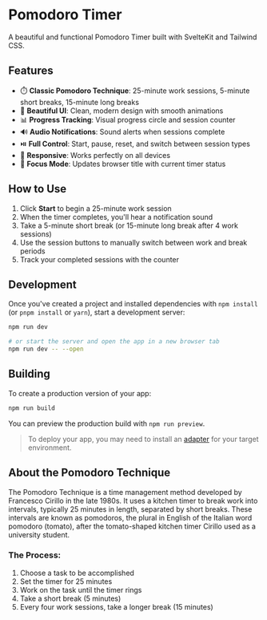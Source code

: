 # Pomodoro Timer

A beautiful and functional Pomodoro Timer built with SvelteKit and Tailwind CSS.

## Features

- ⏱️ **Classic Pomodoro Technique**: 25-minute work sessions, 5-minute short breaks, 15-minute long breaks
- 🎨 **Beautiful UI**: Clean, modern design with smooth animations
- 📊 **Progress Tracking**: Visual progress circle and session counter
- 🔊 **Audio Notifications**: Sound alerts when sessions complete
- ⏯️ **Full Control**: Start, pause, reset, and switch between session types
- 📱 **Responsive**: Works perfectly on all devices
- 🧠 **Focus Mode**: Updates browser title with current timer status

## How to Use

1. Click **Start** to begin a 25-minute work session
2. When the timer completes, you'll hear a notification sound
3. Take a 5-minute short break (or 15-minute long break after 4 work sessions)
4. Use the session buttons to manually switch between work and break periods
5. Track your completed sessions with the counter

## Development

Once you've created a project and installed dependencies with `npm install` (or `pnpm install` or `yarn`), start a development server:

```sh
npm run dev

# or start the server and open the app in a new browser tab
npm run dev -- --open
```

## Building

To create a production version of your app:

```sh
npm run build
```

You can preview the production build with `npm run preview`.

> To deploy your app, you may need to install an [adapter](https://svelte.dev/docs/kit/adapters) for your target environment.

## About the Pomodoro Technique

The Pomodoro Technique is a time management method developed by Francesco Cirillo in the late 1980s. It uses a kitchen timer to break work into intervals, typically 25 minutes in length, separated by short breaks. These intervals are known as pomodoros, the plural in English of the Italian word pomodoro (tomato), after the tomato-shaped kitchen timer Cirillo used as a university student.

### The Process:
1. Choose a task to be accomplished
2. Set the timer for 25 minutes
3. Work on the task until the timer rings
4. Take a short break (5 minutes)
5. Every four work sessions, take a longer break (15 minutes)
